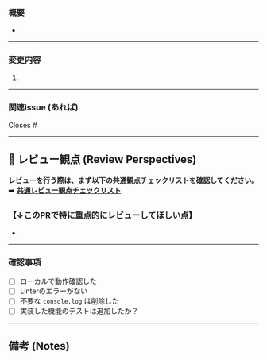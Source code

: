 ### 概要
- 

---
### 変更内容
1. 

---
### 関連issue (あれば)
Closes #

---
## 👀 レビュー観点 (Review Perspectives)
**レビューを行う際は、まず以下の共通観点チェックリストを確認してください。**
➡️ **[共通レビュー観点チェックリスト](./REVIEW_PERSPECTIVES.md)**

### **【↓このPRで特に重点的にレビューしてほしい点】**
- 

---
### 確認事項
- [ ] ローカルで動作確認した
- [ ] Linterのエラーがない
- [ ] 不要な `console.log` は削除した
- [ ] 実装した機能のテストは追加したか？

---
## 備考 (Notes)